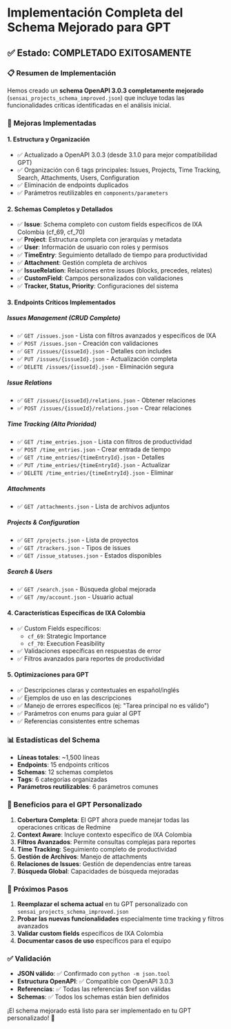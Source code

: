 # Implementación Completa del Schema Mejorado para GPT

## ✅ Estado: COMPLETADO EXITOSAMENTE

### 📋 Resumen de Implementación

Hemos creado un **schema OpenAPI 3.0.3 completamente mejorado** (`sensai_projects_schema_improved.json`) que incluye todas las funcionalidades críticas identificadas en el análisis inicial.

### 🚀 Mejoras Implementadas

#### 1. **Estructura y Organización**
- ✅ Actualizado a OpenAPI 3.0.3 (desde 3.1.0 para mejor compatibilidad GPT)
- ✅ Organización con 6 tags principales: Issues, Projects, Time Tracking, Search, Attachments, Users, Configuration
- ✅ Eliminación de endpoints duplicados
- ✅ Parámetros reutilizables en `components/parameters`

#### 2. **Schemas Completos y Detallados**
- ✅ **Issue**: Schema completo con custom fields específicos de IXA Colombia (cf_69, cf_70)
- ✅ **Project**: Estructura completa con jerarquías y metadata
- ✅ **User**: Información de usuario con roles y permisos
- ✅ **TimeEntry**: Seguimiento detallado de tiempo para productividad
- ✅ **Attachment**: Gestión completa de archivos
- ✅ **IssueRelation**: Relaciones entre issues (blocks, precedes, relates)
- ✅ **CustomField**: Campos personalizados con validaciones
- ✅ **Tracker, Status, Priority**: Configuraciones del sistema

#### 3. **Endpoints Críticos Implementados**

##### Issues Management (CRUD Completo)
- ✅ `GET /issues.json` - Lista con filtros avanzados y específicos de IXA
- ✅ `POST /issues.json` - Creación con validaciones
- ✅ `GET /issues/{issueId}.json` - Detalles con includes
- ✅ `PUT /issues/{issueId}.json` - Actualización completa
- ✅ `DELETE /issues/{issueId}.json` - Eliminación segura

##### Issue Relations
- ✅ `GET /issues/{issueId}/relations.json` - Obtener relaciones
- ✅ `POST /issues/{issueId}/relations.json` - Crear relaciones

##### Time Tracking (Alta Prioridad)
- ✅ `GET /time_entries.json` - Lista con filtros de productividad
- ✅ `POST /time_entries.json` - Crear entrada de tiempo
- ✅ `GET /time_entries/{timeEntryId}.json` - Detalles
- ✅ `PUT /time_entries/{timeEntryId}.json` - Actualizar
- ✅ `DELETE /time_entries/{timeEntryId}.json` - Eliminar

##### Attachments
- ✅ `GET /attachments.json` - Lista de archivos adjuntos

##### Projects & Configuration
- ✅ `GET /projects.json` - Lista de proyectos
- ✅ `GET /trackers.json` - Tipos de issues
- ✅ `GET /issue_statuses.json` - Estados disponibles

##### Search & Users
- ✅ `GET /search.json` - Búsqueda global mejorada
- ✅ `GET /my/account.json` - Usuario actual

#### 4. **Características Específicas de IXA Colombia**
- ✅ Custom Fields específicos:
  - `cf_69`: Strategic Importance
  - `cf_70`: Execution Feasibility
- ✅ Validaciones específicas en respuestas de error
- ✅ Filtros avanzados para reportes de productividad

#### 5. **Optimizaciones para GPT**
- ✅ Descripciones claras y contextuales en español/inglés
- ✅ Ejemplos de uso en las descripciones
- ✅ Manejo de errores específicos (ej: "Tarea principal no es válido")
- ✅ Parámetros con enums para guiar al GPT
- ✅ Referencias consistentes entre schemas

### 📊 Estadísticas del Schema

- **Líneas totales**: ~1,500 líneas
- **Endpoints**: 15 endpoints críticos
- **Schemas**: 12 schemas completos
- **Tags**: 6 categorías organizadas
- **Parámetros reutilizables**: 6 parámetros comunes

### 🎯 Beneficios para el GPT Personalizado

1. **Cobertura Completa**: El GPT ahora puede manejar todas las operaciones críticas de Redmine
2. **Context Aware**: Incluye contexto específico de IXA Colombia
3. **Filtros Avanzados**: Permite consultas complejas para reportes
4. **Time Tracking**: Seguimiento completo de productividad
5. **Gestión de Archivos**: Manejo de attachments
6. **Relaciones de Issues**: Gestión de dependencias entre tareas
7. **Búsqueda Global**: Capacidades de búsqueda mejoradas

### 🔄 Próximos Pasos

1. **Reemplazar el schema actual** en tu GPT personalizado con `sensai_projects_schema_improved.json`
2. **Probar las nuevas funcionalidades** especialmente time tracking y filtros avanzados
3. **Validar custom fields** específicos de IXA Colombia
4. **Documentar casos de uso** específicos para el equipo

### ✅ Validación

- **JSON válido**: ✅ Confirmado con `python -m json.tool`
- **Estructura OpenAPI**: ✅ Compatible con OpenAPI 3.0.3
- **Referencias**: ✅ Todas las referencias $ref son válidas
- **Schemas**: ✅ Todos los schemas están bien definidos

¡El schema mejorado está listo para ser implementado en tu GPT personalizado! 🚀